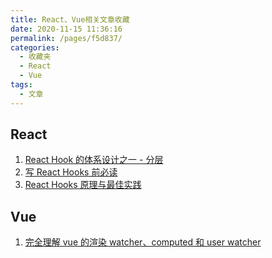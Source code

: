 ```yaml
---
title: React、Vue相关文章收藏
date: 2020-11-15 11:36:16
permalink: /pages/f5d837/
categories: 
  - 收藏夹
  - React
  - Vue
tags: 
  - 文章
---
```


## React

1. [React Hook 的体系设计之一 - 分层][url-1]
2. [写 React Hooks 前必读][url-2]
3. [React Hooks 原理与最佳实践][url-3]

## Vue

1. [完全理解 vue 的渲染 watcher、computed 和 user watcher][url-4]

[url-1]: https://mp.weixin.qq.com/s?__biz=MzIzOTkwMjM0OQ==&mid=2247484845&idx=1&sn=83fd7ac5751066455b0ec950de3a3345&chksm=e9224e4fde55c7598e02cba7a8d3843731b0a36281efd7c953d0a47dd4952da002fcf91de20f&mpshare=1&scene=1&srcid=0821addK7uGVC7yf8q0vIBzc&sharer_sharetime=1597983524607&sharer_shareid=76605a84a018b6b091677b5240ac0709&key=a7754f0084d81be8004d164aeeb7de48577bc4b627f66be7ed8fd832f66132c5985a59de94d0f3eff4f21004431e3537e1bfb9b462e1cf7ab75fa74561c46dbf25b97c337455e14c007289527098006f6262456b74f9e65808c77e6cf212b76d93ea13d10ca4c56b2cb08de1fbe58f01b9fadb102a4f3b9bfea8f7daba9d0d34&ascene=1&uin=MTQ3NTQwOTg4MQ%3D%3D&devicetype=Windows+10+x64&version=62090529&lang=zh_CN&exportkey=AcDqPgTb2YR8e%2B0ENkElj40%3D&pass_ticket=MRyC7ujU4ZM5Jd3KfXI5vZmueAawa0qE8vlOHZ%2FvhuGICkvC3xEEPurwkBShLSAQ&wx_header=0
[url-2]: https://zhuanlan.zhihu.com/p/113216415
[url-3]: https://mp.weixin.qq.com/s?__biz=MzA4ODUzNTE2Nw==&mid=2451049190&idx=2&sn=f6ae0104ed81d7264d61d4c9830ed2e5&chksm=87c413f6b0b39ae0b85478a9b3e17e54d318155d3df7673dba3bb890f0ab5944922255c2c235&mpshare=1&scene=1&srcid=08317ANaU0ggChTmdvCmO24l&sharer_sharetime=1598836850968&sharer_shareid=76605a84a018b6b091677b5240ac0709&key=0a62b63f285655491d8f067f4609326069a18f0762d92943f510f5b045b0bc813f8ede8337321ab0e6867e85a1d008363a756ea1c5fbe498e20f80036a5d79ebb4d0ce09c4bc936d8de40507a220b92a90d1b13415f69bc33f5dc6581757a45dd622178a7aa6ae7faec220d1f7e9e1e2e4879bed6f257ee3e564680418cb8825&ascene=1&uin=MTQ3NTQwOTg4MQ%3D%3D&devicetype=Windows+10+x64&version=62090529&lang=zh_CN&exportkey=AWLDibF8JP9xNBZjMD%2FVoSw%3D&pass_ticket=MRyC7ujU4ZM5Jd3KfXI5vZmueAawa0qE8vlOHZ%2FvhuGICkvC3xEEPurwkBShLSAQ&wx_header=0
[url-4]: https://segmentfault.com/a/1190000023196603

